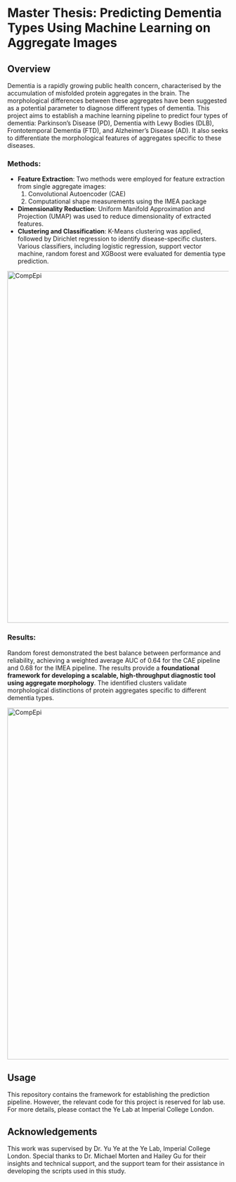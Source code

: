 # Master Thesis: Predicting Dementia Types Using Machine Learning on Aggregate Images

## Overview
Dementia is a rapidly growing public health concern, characterised by the accumulation of misfolded protein aggregates in the brain. The morphological differences between these aggregates have been suggested as a potential parameter to diagnose different types of dementia. This project aims to establish a machine learning pipeline to predict four types of dementia: Parkinson’s Disease (PD), Dementia with Lewy Bodies (DLB), Frontotemporal Dementia (FTD), and Alzheimer’s Disease (AD). It also seeks to differentiate the morphological features of aggregates specific to these diseases.

### Methods:
- **Feature Extraction**: Two methods were employed for feature extraction from single aggregate images:
  1. Convolutional Autoencoder (CAE)
  2. Computational shape measurements using the IMEA package
- **Dimensionality Reduction**: Uniform Manifold Approximation and Projection (UMAP) was used to reduce dimensionality of extracted features.
- **Clustering and Classification**: K-Means clustering was applied, followed by Dirichlet regression to identify disease-specific clusters. Various classifiers, including logistic regression, support vector machine, random forest and XGBoost were evaluated for dementia type prediction.

<img src="https://github.com/user-attachments/assets/a06a3cef-a935-4ed5-b15c-6a8cef943ec8" alt="CompEpi" width="800"/>

### Results:
Random forest demonstrated the best balance between performance and reliability, achieving a weighted average AUC of 0.64 for the CAE pipeline and 0.68 for the IMEA pipeline. The results provide a **foundational framework for developing a scalable, high-throughput diagnostic tool using aggregate morphology**. The identified clusters validate morphological distinctions of protein aggregates specific to different dementia types.

<img src="https://github.com/user-attachments/assets/b84a016a-c496-4e48-95f4-cc9d2e635da8" alt="CompEpi" width="800"/>

## Usage
This repository contains the framework for establishing the prediction pipeline. However, the relevant code for this project is reserved for lab use. For more details, please contact the Ye Lab at Imperial College London.

## Acknowledgements
This work was supervised by Dr. Yu Ye at the Ye Lab, Imperial College London. Special thanks to Dr. Michael Morten and Hailey Gu for their insights and technical support, and the support team for their assistance in developing the scripts used in this study.
